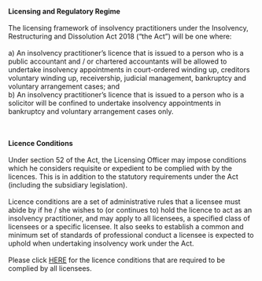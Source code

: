 **Licensing and Regulatory Regime**
<br><br>
The licensing framework of insolvency practitioners under the Insolvency, Restructuring and Dissolution Act 2018 (“the Act”) will be one where:
<br><br>
a)	An insolvency practitioner’s licence that is issued to a person who is a public accountant and / or chartered accountants will be allowed to undertake insolvency appointments in court-ordered winding up, creditors voluntary winding up, receivership, judicial management, bankruptcy and voluntary arrangement cases; and
<br>
b)	An insolvency practitioner’s licence that is issued to a person who is a solicitor will be confined to undertake insolvency appointments in bankruptcy and voluntary arrangement cases only. 
<br><br><br>

**Licence Conditions**
<br><br>
Under section 52 of the Act, the Licensing Officer may impose conditions which he considers requisite or expedient to be complied with by the licences. This is in addition to the statutory requirements under the Act (including the subsidiary legislation).
<br><br>
Licence conditions are a set of administrative rules that a licensee must abide by if he / she wishes to (or continues to) hold the licence to act as an insolvency practitioner, and may apply to all licensees, a specified class of licensees or a specific licensee. It also seeks to establish a common and minimum set of standards of professional conduct a licensee is expected to uphold when undertaking insolvency work under the Act.
<br><br>
Please click <a href="* [Licence Conditions](/files/LicenceConditionswef29Mar2018.pdf)" target="_blank">HERE</a> for the licence conditions that are required to be complied by all licensees. 
